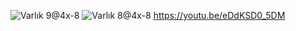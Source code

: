 ![Varlık 9@4x-8](https://github.com/emredarici/orbits-game/assets/124206920/275b210e-7745-4f85-8143-3c773424a012)
![Varlık 8@4x-8](https://github.com/emredarici/orbits-game/assets/124206920/e0d7ea19-c387-4ee9-91e5-d199b5d6e568)
https://youtu.be/eDdKSD0_5DM
